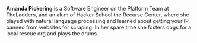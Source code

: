 **Amanda Pickering** is a Software Engineer on the Platform Team at TheLadders, and an alum of ~~Hacker School~~ the Recurse Center, where she played with natural language processing and learned about getting your IP banned from websites for scraping. In her spare time she fosters dogs for a local rescue org and plays the drums.
